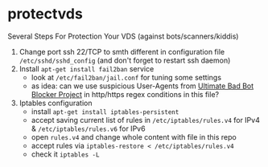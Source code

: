 # protectvds
Several Steps For Protection Your VDS (against bots/scanners/kiddis)

1. Change port ssh 22/TCP to smth different in configuration file `/etc/sshd/sshd_config` (and don't forget to restart ssh daemon)
2. Install `apt-get install fail2ban` service
   - look at `/etc/fail2ban/jail.conf` for tuning some settings
   - as idea: can we use suspicious User-Agents from [Ultimate Bad Bot Blocker Project](https://github.com/mitchellkrogza/apache-ultimate-bad-bot-blocker/blob/master/_generator_lists/bad-user-agents.list) in http/https regex conditions in this file?
3. Iptables configuration
   - install `apt-get install iptables-persistent`
   - accept saving current list of rules in `/etc/iptables/rules.v4` for IPv4 & `/etc/iptables/rules.v6` for IPv6
   - open `rules.v4` and change whole content with file in this repo
   - accept rules via `iptables-restore < /etc/iptables/rules.v4`
   - check it `iptables -L`